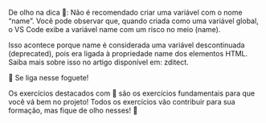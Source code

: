 De olho na dica 👀: Não é recomendado criar uma variável com o nome “name”. Você pode observar que, quando criada como uma variável global, o VS Code exibe a variável name com um risco no meio (name).

Isso acontece porque name é considerada uma variável descontinuada (deprecated), pois era ligada à propriedade name dos elementos HTML. Saiba mais sobre isso no artigo disponível em: zditect.

🚀 Se liga nesse foguete!

Os exercícios destacados com 🚀 são os exercícios fundamentais para que você vá bem no projeto! Todos os exercícios vão contribuir para sua formação, mas fique de olho nesses! 👀